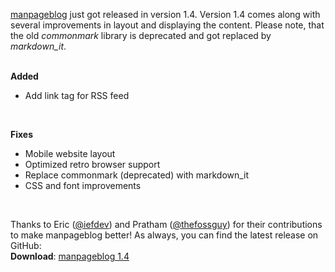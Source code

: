 <!-- title: manpageblog released in version 1.4 -->
<!-- meta_description: Initial release of manpageblog 1.4. A simple and static blog generator in manpage design written in Python. -->
<!-- image_url: https://cdn.gyptazy.ch/images/manpageblog.jpg -->
<!-- keywords: manpageblog, version, version 1.4, 1.4, features, release, meta, keyword, robots, support, robot, blue, grey, theme -->

<a href="https://github.com/gyptazy/manpageblog">manpageblog</a> just got released in version 1.4. Version 1.4 comes along with several improvements in layout and displaying the content. Please note, that the old <i>commonmark</i> library is deprecated and got replaced by <i>markdown_it</i>.<br><br>

<b>Added</b><br>
* Add link tag for RSS feed<br>
<br>

<b>Fixes</b><br>
* Mobile website layout<br>
* Optimized retro browser support<br>
* Replace commonmark (deprecated) with markdown_it<br>
* CSS and font improvements<br>
<br>

Thanks to Eric (<a href="https://twitter.com/iefdev">@iefdev</a>) and Pratham (<a href="https://twitter.com/thefossguy">@thefossguy</a>) for their contributions to make manpageblog better! As always, you can find the latest release on GitHub:
<br>
<b>Download</b>: <a href="https://github.com/gyptazy/manpageblog">manpageblog 1.4</a>